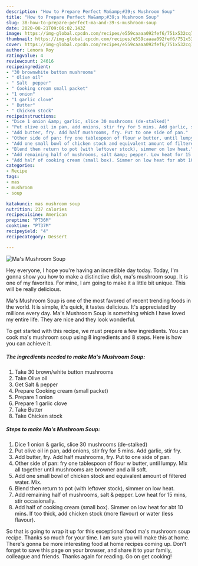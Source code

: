 ```yaml
---
description: "How to Prepare Perfect Ma&amp;#39;s Mushroom Soup"
title: "How to Prepare Perfect Ma&amp;#39;s Mushroom Soup"
slug: 38-how-to-prepare-perfect-ma-and-39-s-mushroom-soup
date: 2020-08-21T09:06:02.143Z
image: https://img-global.cpcdn.com/recipes/e559caaaa092fef6/751x532cq70/mas-mushroom-soup-recipe-main-photo.jpg
thumbnail: https://img-global.cpcdn.com/recipes/e559caaaa092fef6/751x532cq70/mas-mushroom-soup-recipe-main-photo.jpg
cover: https://img-global.cpcdn.com/recipes/e559caaaa092fef6/751x532cq70/mas-mushroom-soup-recipe-main-photo.jpg
author: Lenora Roy
ratingvalue: 4
reviewcount: 24616
recipeingredient:
- "30 brownwhite button mushrooms"
- " Olive oil"
- " Salt  pepper"
- " Cooking cream small packet"
- "1 onion"
- "1 garlic clove"
- " Butter"
- " Chicken stock"
recipeinstructions:
- "Dice 1 onion &amp; garlic, slice 30 mushrooms (de-stalked)"
- "Put olive oil in pan, add onions, stir fry for 5 mins. Add garlic, stir fry."
- "Add butter, fry. Add half mushrooms, fry. Put to one side of pan."
- "Other side of pan: fry one tablespoon of flour w butter, until lumpy. Mix all together until mushrooms are browner and a lil soft."
- "Add one small bowl of chicken stock and equivalent amount of filtered water. Mix."
- "Blend then return to pot (with leftover stock), simmer on low heat."
- "Add remaining half of mushrooms, salt &amp; pepper. Low heat for 15 mins, stir occasionally."
- "Add half of cooking cream (small box). Simmer on low heat for abt 10 mins. If too thick, add chicken stock (more flavour) or water (less flavour)."
categories:
- Recipe
tags:
- mas
- mushroom
- soup

katakunci: mas mushroom soup 
nutrition: 237 calories
recipecuisine: American
preptime: "PT36M"
cooktime: "PT37M"
recipeyield: "4"
recipecategory: Dessert

---
```



![Ma&#39;s Mushroom Soup](https://img-global.cpcdn.com/recipes/e559caaaa092fef6/751x532cq70/mas-mushroom-soup-recipe-main-photo.jpg)

Hey everyone, I hope you're having an incredible day today. Today, I'm gonna show you how to make a distinctive dish, ma&#39;s mushroom soup. It is one of my favorites. For mine, I am going to make it a little bit unique. This will be really delicious.



Ma&#39;s Mushroom Soup is one of the most favored of recent trending foods in the world. It is simple, it's quick, it tastes delicious. It's appreciated by millions every day. Ma&#39;s Mushroom Soup is something which I have loved my entire life. They are nice and they look wonderful.


To get started with this recipe, we must prepare a few ingredients. You can cook ma&#39;s mushroom soup using 8 ingredients and 8 steps. Here is how you can achieve it.

<!--inarticleads1-->

##### The ingredients needed to make Ma&#39;s Mushroom Soup:

1. Take 30 brown/white button mushrooms
1. Take  Olive oil
1. Get  Salt &amp; pepper
1. Prepare  Cooking cream (small packet)
1. Prepare 1 onion
1. Prepare 1 garlic clove
1. Take  Butter
1. Take  Chicken stock




<!--inarticleads2-->

##### Steps to make Ma&#39;s Mushroom Soup:

1. Dice 1 onion &amp; garlic, slice 30 mushrooms (de-stalked)
1. Put olive oil in pan, add onions, stir fry for 5 mins. Add garlic, stir fry.
1. Add butter, fry. Add half mushrooms, fry. Put to one side of pan.
1. Other side of pan: fry one tablespoon of flour w butter, until lumpy. Mix all together until mushrooms are browner and a lil soft.
1. Add one small bowl of chicken stock and equivalent amount of filtered water. Mix.
1. Blend then return to pot (with leftover stock), simmer on low heat.
1. Add remaining half of mushrooms, salt &amp; pepper. Low heat for 15 mins, stir occasionally.
1. Add half of cooking cream (small box). Simmer on low heat for abt 10 mins. If too thick, add chicken stock (more flavour) or water (less flavour).




So that is going to wrap it up for this exceptional food ma&#39;s mushroom soup recipe. Thanks so much for your time. I am sure you will make this at home. There's gonna be more interesting food at home recipes coming up. Don't forget to save this page on your browser, and share it to your family, colleague and friends. Thanks again for reading. Go on get cooking!
